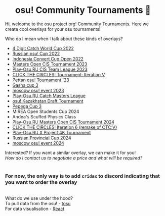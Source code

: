 <h1 align="center">osu! Community Tournaments 👋</h1>

Hi, welcome to the osu project org! Community Tournaments. Here we create cool overlays for your osu tournaments!

Who do I mean when I talk about these kinds of overlays?
- [4 Digit Catch World Cup 2022](https://www.twitch.tv/videos/1587766984)
- [Russian osu! Cup 2022](https://www.twitch.tv/videos/1625212582)
- [Indonesia Convert Cup Open 2022](https://www.twitch.tv/videos/1649711958)
- [Masters Open CIS Tournament 2023](https://www.twitch.tv/videos/1800907815)
- [Play-Osu.RU CIS Team League 2023](https://www.youtube.com/watch?v=ziejcCAM-C8)
- [CLICK THE CIRCLES! Tournament: Iteration V](https://www.twitch.tv/videos/1860566835)
- [Pettan osu! Tournament '23](https://www.twitch.tv/videos/1865652464)
- [Gasha cup 3](https://www.twitch.tv/videos/1866656604)
- [moscow osu! event 2023](https://www.youtube.com/watch?v=Rte6c9VEFt0&t=9326s)
- [Play-Osu.RU Catch Masters League](https://www.youtube.com/watch?v=Hg8FJQTDM3s)
- [osu! Kazakhstan Draft Tournament](https://www.twitch.tv/videos/2027270841)
- [Pepega Cup 3](https://www.twitch.tv/pepegacup/clip/GrotesquePolitePotatoCclamChamp-0l0otrnE2HSSMMdo)
- MIREA Open Students Cup 2024
- Andea's Sсuffed Physics Class
- [Play-Osu.RU Masters Open CIS Tournament 2024](https://www.youtube.com/watch?v=r8l_l9UNANE)
- [CLICK THE CIRCLES! Iteration 6 (remake of CTC:V)](https://www.twitch.tv/videos/2152189557)
- [Play-Osu.RU X Project 4K Tournament](https://www.youtube.com/watch?v=sHrrqdeSN_c)
- [Russian Provincial Cup 2024](https://www.twitch.tv/videos/2173009100)
- [moscow osu! event 2024](https://www.youtube.com/watch?v=rb1lYdiG_N0&t=18168s)


Interested? If you want a similar overlay, we can make it for you!<br/>
*How do I contact us to negotiate a price and what will be required?*<br/><br/>
### For now, the only way is to add `cridax` to discord indicating that you want to order the overlay
\
What do we use under the hood?\
To pull data from the osu! - [tosu](https://github.com/KotRikD/tosu)\
For data visualisation - [React](https://github.com/Facebook/react)
